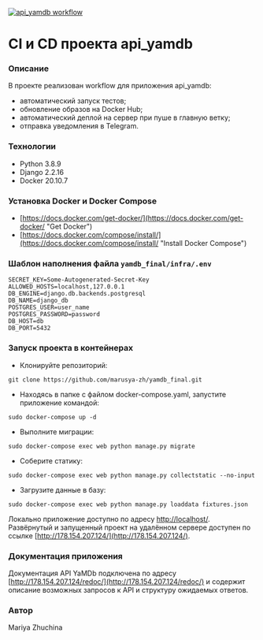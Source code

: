 [![api_yamdb workflow](https://github.com/marusya-zh/yamdb_final/actions/workflows/yamdb_workflow.yml/badge.svg)](https://github.com/marusya-zh/yamdb_final/actions/workflows/yamdb_workflow.yml)

# CI и CD проекта api_yamdb

### Описание
В проекте реализован workflow для приложения api_yamdb:
- автоматический запуск тестов;
- обновление образов на Docker Hub;
- автоматический деплой на сервер при пуше в главную ветку;
- отправка уведомления в Telegram.

### Технологии
- Python 3.8.9
- Django 2.2.16
- Docker 20.10.7

### Установка Docker и Docker Compose
- [https://docs.docker.com/get-docker/](https://docs.docker.com/get-docker/ "Get Docker")
- [https://docs.docker.com/compose/install/](https://docs.docker.com/compose/install/ "Install Docker Compose")

### Шаблон наполнения файла `yamdb_final/infra/.env`
```
SECRET_KEY=Some-Autogenerated-Secret-Key
ALLOWED_HOSTS=localhost,127.0.0.1
DB_ENGINE=django.db.backends.postgresql
DB_NAME=django_db
POSTGRES_USER=user_name
POSTGRES_PASSWORD=password
DB_HOST=db
DB_PORT=5432
```

### Запуск проекта в контейнерах
- Клонируйте репозиторий:
```
git clone https://github.com/marusya-zh/yamdb_final.git
```
- Находясь в папке с файлом docker-compose.yaml, запустите приложение командой:
```
sudo docker-compose up -d
```
- Выполните миграции:
```
sudo docker-compose exec web python manage.py migrate
```
- Соберите статику:
```
sudo docker-compose exec web python manage.py collectstatic --no-input
```
- Загрузите данные в базу:
```
sudo docker-compose exec web python manage.py loaddata fixtures.json
```  

Локально приложение доступно по адресу [http://localhost/](http://localhost/).  
Развёрнутый и запущенный проект на удалённом сервере доступен по ссылке [http://178.154.207.124/](http://178.154.207.124/).

### Документация приложения
Документация API YaMDb подключена по адресу [http://178.154.207.124/redoc/](http://178.154.207.124/redoc/) и содержит описание возможных запросов к API и структуру ожидаемых ответов.

### Автор
Mariya Zhuchina

